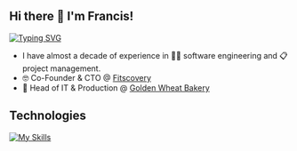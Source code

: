 ## Hi there 👋  I'm Francis!

[![Typing SVG](https://readme-typing-svg.herokuapp.com?font=Helvetica&size=25&duration=3000&pause=500&random=false&width=435&lines=Entrepreneur;Software+Engineer;Project+Manager)](https://git.io/typing-svg)

- I have almost a decade of experience in 👨‍💻 software engineering and 📋 project management. 
- 🤓 Co-Founder & CTO @ [Fitscovery](https://fitscovery.com)
- 🍞 Head of IT & Production @ [Golden Wheat Bakery](https://www.facebook.com/goldenwheatbakeryph/)

## Technologies

[![My Skills](https://skillicons.dev/icons?i=azure,aws,gcp,firebase,mysql,git,github,cs,dotnet,angular,nestjs,nodejs,react,nextjs,discord,postman,visualstudio,vscode,ts,js,html,css,bootstrap)](https://skillicons.dev)

<!--
**francisaguilar21/francisaguilar21** is a ✨ _special_ ✨ repository because its `README.md` (this file) appears on your GitHub profile.

Here are some ideas to get you started:

- 🔭 I’m currently working on ...
- 🌱 I’m currently learning ...
- 👯 I’m looking to collaborate on ...
- 🤔 I’m looking for help with ...
- 💬 Ask me about ...
- 📫 How to reach me: ...
- 😄 Pronouns: ...
- ⚡ Fun fact: ...
-->
